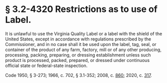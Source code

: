 # § 3.2-4320 Restrictions as to use of Label.

<p>It is unlawful to use the Virginia Quality Label or a label with the shield of the United States, except in accordance with regulations prescribed by the Commissioner, and in no case shall it be used upon the label, tag, seal, or container of the product of any farm, factory, mill or of any other producing, processing, packing, preparing, or dressing establishment unless such product is processed, packed, prepared, or dressed under continuous official state or federal-state inspection.</p><p>Code 1950, § 3-273; 1966, c. 702, § 3.1-352; 2008, c. <a href='http://lis.virginia.gov/cgi-bin/legp604.exe?081+ful+CHAP0860'>860</a>; 2020, c. <a href='http://lis.virginia.gov/cgi-bin/legp604.exe?201+ful+CHAP0317'>317</a>.</p>